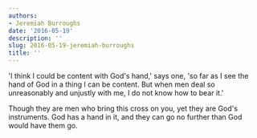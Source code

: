 ```yaml
---
authors:
- Jeremiah Burroughs
date: '2016-05-19'
description: ''
slug: 2016-05-19-jeremiah-burroughs
title: ''
---
```

'I think I could be content with God's hand,' says one, 'so far as I see the hand of God in a thing I can be content. But when men deal so unreasonably and unjustly with me, I do not know how to bear it.'

Though they are men who bring this cross on you, yet they are God's instruments. God has a hand in it, and they can go no further than God would have them go.



